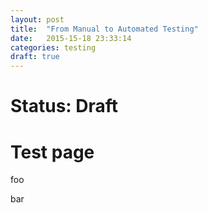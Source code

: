 ```yaml
---
layout: post
title:  "From Manual to Automated Testing"
date:   2015-15-18 23:33:14
categories: testing
draft: true
---
```


# Status: Draft

# Test page

foo 

bar
